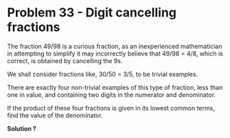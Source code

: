 # Problem 33 - Digit cancelling fractions  


The fraction 49/98 is a curious fraction,
as an inexperienced mathematician in attempting
to simplify it may incorrectly believe that
49/98 = 4/8, which is correct,
is obtained by cancelling the 9s.  
  
We shall consider fractions like,
30/50 = 3/5, to be trivial examples.  
  
There are exactly four non-trivial
examples of this type of fraction,
less than one in value, and containing two digits
in the numerator and denominator.  
  
If the product of these four fractions is given in
its lowest common terms, find the value
of the denominator.  
  
**Solution ?**